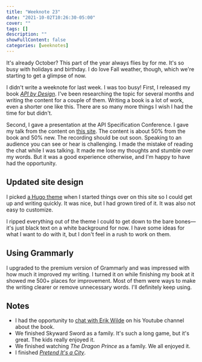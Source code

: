 ```yaml
---
title: "Weeknote 23"
date: "2021-10-02T10:26:30-05:00"
cover: ""
tags: []
description: ""
showFullContent: false
categories: [weeknotes]
---
```


It's already October? This part of the year always flies by for me. It's so busy with holidays and birthday. I do love Fall weather, though, which we're starting to get a glimpse of now.

I didn't write a weeknote for last week. I was too busy! First, I released my book [_API by Design_](http://apibydesign.com). I've been researching the topic for several months and writing the content for a couple of them. Writing a book is a lot of work, even a shorter one like this. There are so many more things I wish I had the time for but didn't.

Second, I gave a presentation at the API Specification Conference. I gave my talk from the content on [this site](https://asc2021.smizell.com/). The content is about 50% from the book and 50% new. The recording should be out soon. Speaking to an audience you can see or hear is challenging. I made the mistake of reading the chat while I was talking. It made me lose my thoughts and stumble over my words. But it was a good experience otherwise, and I'm happy to have had the opportunity.

## Updated site design

I picked [a Hugo theme](https://github.com/panr/hugo-theme-terminal) when I started things over on this site so I could get up and writing quickly. It was nice, but I had grown tired of it. It was also not easy to customize.

I ripped everything out of the theme I could to get down to the bare bones—it's just black text on a white background for now. I have some ideas for what I want to do with it, but I don't feel in a rush to work on them.

## Using Grammarly

I upgraded to the premium version of Grammarly and was impressed with how much it improved my writing. I turned it on while finishing my book at it showed me 500+ places for improvement. Most of them were ways to make the writing clearer or remove unnecessary words. I'll definitely keep using.

## Notes

- I had the opportunity to [chat with Erik Wilde](https://www.youtube.com/watch?v=UuzhjxJv1jo) on his Youtube channel about the book.
- We finished Skyward Sword as a family. It's such a long game, but it's great. The kids really enjoyed it.
- We finished watching _The Dragon Prince_ as a family. We all enjoyed it.
- I finished [_Pretend It's a City_](https://www.imdb.com/title/tt13660958/).